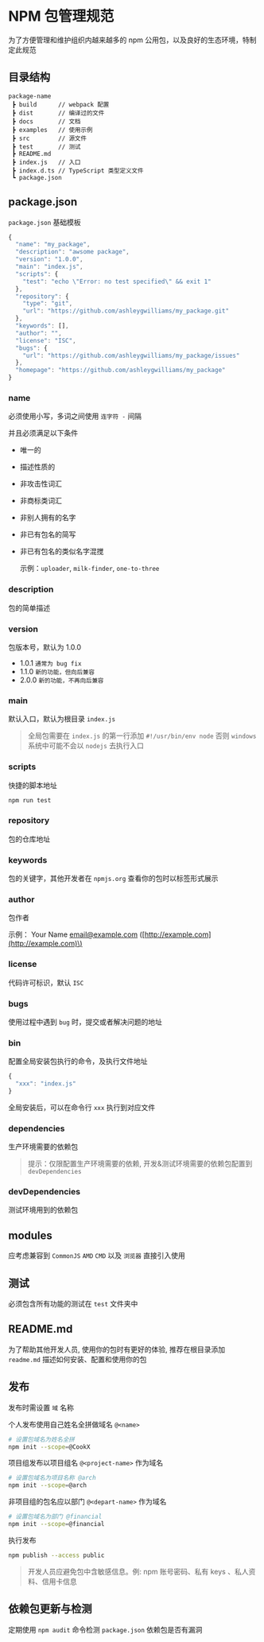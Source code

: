 # NPM 包管理规范

为了方便管理和维护组织内越来越多的 npm 公用包，以及良好的生态环境，特制定此规范

## 目录结构

```text
package-name
 ┣ build      // webpack 配置
 ┣ dist       // 编译过的文件
 ┣ docs       // 文档
 ┣ examples   // 使用示例
 ┣ src        // 源文件
 ┣ test       // 测试
 ┣ README.md
 ┣ index.js   // 入口
 ┣ index.d.ts // TypeScript 类型定义文件
 ┗ package.json
```

## package.json

`package.json` 基础模板

```javascript
{
  "name": "my_package",
  "description": "awsome package",
  "version": "1.0.0",
  "main": "index.js",
  "scripts": {
    "test": "echo \"Error: no test specified\" && exit 1"
  },
  "repository": {
    "type": "git",
    "url": "https://github.com/ashleygwilliams/my_package.git"
  },
  "keywords": [],
  "author": "",
  "license": "ISC",
  "bugs": {
    "url": "https://github.com/ashleygwilliams/my_package/issues"
  },
  "homepage": "https://github.com/ashleygwilliams/my_package"
}
```

### name

必须使用小写，多词之间使用 `连字符 -` 间隔

并且必须满足以下条件

* 唯一的
* 描述性质的
* 非攻击性词汇
* 非商标类词汇
* 非别人拥有的名字
* 非已有包名的简写
* 非已有包名的类似名字混搅

  示例：`uploader`, `milk-finder`, `one-to-three`

### description

包的简单描述

### version

包版本号，默认为 1.0.0

* 1.0.1 `通常为 bug fix`
* 1.1.0 `新的功能，但向后兼容`
* 2.0.0 `新的功能，不再向后兼容`

### main

默认入口，默认为根目录 `index.js`

> 全局包需要在 `index.js` 的第一行添加 `#!/usr/bin/env node` 否则 `windows` 系统中可能不会以 `nodejs` 去执行入口

### scripts

快捷的脚本地址

```bash
npm run test
```

### repository

包的仓库地址

### keywords

包的关键字，其他开发者在 `npmjs.org` 查看你的包时以标签形式展示

### author

包作者

示例： Your Name [email@example.com](mailto:email@example.com) \([http://example.com](http://example.com)\)

### license

代码许可标识，默认 `ISC`

### bugs

使用过程中遇到 `bug` 时，提交或者解决问题的地址

### bin

配置全局安装包执行的命令，及执行文件地址

```javascript
{
  "xxx": "index.js"
}
```

全局安装后，可以在命令行 `xxx` 执行到对应文件

### dependencies

生产环境需要的依赖包

> 提示：仅限配置生产环境需要的依赖, 开发&测试环境需要的依赖包配置到 `devDependencies`

### devDependencies

测试环境用到的依赖包

## modules

应考虑兼容到 `CommonJS` `AMD` `CMD` 以及 `浏览器` 直接引入使用

## 测试

必须包含所有功能的测试在 `test` 文件夹中

## README.md

为了帮助其他开发人员, 使用你的包时有更好的体验, 推荐在根目录添加 `readme.md` 描述如何安装、配置和使用你的包

## 发布

发布时需设置 `域` 名称

个人发布使用自己姓名全拼做域名 `@<name>`

```bash
# 设置包域名为姓名全拼
npm init --scope=@CookX
```

项目组发布以项目组名 `@<project-name>` 作为域名

```bash
# 设置包域名为项目名称 @arch
npm init --scope=@arch
```

非项目组的包名应以部门 `@<depart-name>` 作为域名

```bash
# 设置包域名为部门 @financial
npm init --scope=@financial
```

执行发布

```bash
npm publish --access public
```

> 开发人员应避免包中含敏感信息。例: npm 账号密码、私有 keys 、私人资料、信用卡信息

## 依赖包更新与检测

定期使用 `npm audit` 命令检测 `package.json` 依赖包是否有漏洞

